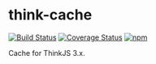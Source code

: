 # think-cache

[![Build Status](https://img.shields.io/travis/thinkjs/think-cache/master.svg?style=flat-square)](https://travis-ci.org/thinkjs/think-cache)
[![Coverage Status](https://img.shields.io/coveralls/thinkjs/think-cache/master.svg?style=flat-square)](https://coveralls.io/github/thinkjs/think-cache?branch=master)
[![npm](https://img.shields.io/npm/v/think-cache.svg?colorB=brightgreen&style=flat-square)](https://www.npmjs.com/package/think-cache)

Cache for ThinkJS 3.x.

